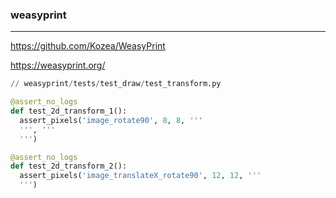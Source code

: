 ### weasyprint
---
https://github.com/Kozea/WeasyPrint

https://weasyprint.org/

```py
// weasyprint/tests/test_draw/test_transform.py

@assert_no_logs
def test_2d_transform_1():
  assert_pixels('image_rotate90', 8, 8, '''
  ''', '''
  ''')

@assert_no_logs
def test_2d_transform_2():
  assert_pixels('image_translateX_rotate90', 12, 12, '''
  ''')

```

```
```

```
```


